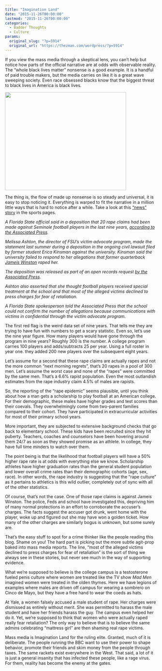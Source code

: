```yaml
---
title: "Imagination Land"
date: "2015-11-26T00:00:00"
lastmod: "2015-11-26T00:00:00"
categories:
  - Badder Thoughts
  - Culture
params:
  original_slug: "?p=5914"
  original_url: "https://thezman.com/wordpress/?p=5914"
---
```


If you view the mass media through a skeptical lens, you can’t help but
notice how parts of the official narrative are at odds with observable
reality. The “whole black lives matter” nonsense is a good example. It
is a handful of paid trouble makers, but the media carries on like it is
a great wave sweeping society. Even race obsessed blacks know that the
biggest threat to black lives in America is black lives.

<img
src="http://3.bp.blogspot.com/--PN5YYKB_Hs/VlKUZRrgShI/AAAAAAAADPs/f2ue_WqIkOY/s400/crime.png"
class="aligncenter" decoding="async" width="400" height="323" />

The thing is, the flow of made up nonsense is so steady and universal,
it is easy to stop noticing it. Everything is warped to fit the
narrative in a million little ways that is hard to notice after a while.
Take a look at this <a
href="http://sports.yahoo.com/blogs/ncaaf-dr-saturday/fsu-official-details-number-of-rape-allegations-against-football-players-031437352.html"
rel="noopener" target="_blank">“news” story</a> in the sports pages.

*A Florida State official said in a deposition that 20 rape claims had
been made against Seminole football players in the last nine years, <a
href="http://collegefootball.ap.org/article/fsu-official-details-favorable-treatment-players"
id="yui_3_18_1_1_1448548860450_2314" data-rapid_p="11" rel="noopener"
target="_self">according to the Associated Press</a>.*

*<span id="yui_3_18_1_1_1448548860450_2320">Melissa Ashton, the director
of FSU’s victim advocate program, made the statement last summer during
a deposition in the ongoing civil lawsuit filed by former student Erica
Kinsman against the university. Kinsman said the university failed to
respond to her allegations that former quarterback
<a href="http://sports.yahoo.com/nfl/players/28389/"
class="yom-entity-link yom-entity-sports_player"
data-rapid_p="12">Jameis Winston</a> raped her.</span>*

*<span id="yui_3_18_1_1_1448548860450_2324">The deposition was released
as part of an open records request <a
href="http://collegefootball.ap.org/article/fsu-official-details-favorable-treatment-players"
data-rapid_p="13" rel="noopener" target="_self">by the Associated
Press</a>.</span>*

*Ashton also asserted that she thought football players received special
treatment at the school and that most of the alleged victims declined to
press charges for fear of retaliation.*

*A Florida State spokesperson told the Associated Press that the school
could not confirm the number of allegations because communications with
victims in confidential through the victim advocate program.*

The first red flag is the weird data set of nine years. That tells me
they are trying to have fun with numbers to get a scary statistic. Even
so, let’s use the nine year figure. How many players would have gone
through the program in nine years? Roughly 300 is the number. A college
program carries 100 players and adds/subtracts 25 per year. Using a full
roster in year one. they added 200 new players over the subsequent eight
years.

Let’s assume for a second that these rape claims are actually rapes and
not the more common “next morning regrets”, that’s 20 rapes in a pool of
300 men. Let’s assume the worst case and none of the “rapes” were
committed by the same men. That’s a 6.6% rapist population. Even the
most outlandish estimates from the rape industry claim 4.5% of males are
rapists.

So, the reporting of the “rape epidemic” seems plausible, until you
think about how a man gets a scholarship to play football at an American
college. For their demographic, these males have higher grades and test
scores than their coevals. They overwhelmingly come from two-parent
families compared to their cohort. They have participated in
extracurricular activities for most of their primary school years.

More important, they are subjected to extensive background checks that
go back to elementary school. These kids have been recruited since they
hit puberty. Teachers, coaches and counselors have been hovering around
them 24/7 as soon as they showed promise as an athlete. In college, they
have full time minders to watch over them.

The point being is that the likelihood that football players will have a
50% higher rape rate is at odds with everything else we know.
Scholarship athletes have higher graduation rates than the general
student population and lower overall crime rates than their demographic
cohorts (age, sex, race). In other words, the rape industry is
suggesting that the “rape culture” as it pertains to athletics is this
wild outlier, completely out of sync with all of the other statistics.

Of course, that’s not the case. One of those rape claims is against
Jameis Winston. The police, Feds and school have investigated this,
depriving him of many normal protections in an effort to corroborate the
accuser’s charges. The facts suggest the accuser got drunk, went home
with the player, woke up and figured out she may have won a golden
ticket. How many of the other charges are similarly bogus is unknown,
but some surely are.

That’s the easy stuff to spot for a crime thinker like the people
reading this blog. Shame on you! The hard part is picking out the more
subtle agit-prop baked into mass media reports. The line, “most of the
alleged victims declined to press charges for fear of retaliation” is
the sort of thing we always see in these stories, but never see much in
the way of supporting evidence.

What we’re supposed to believe is the college campus is a testosterone
fueled penis culture where women are treated like the TV show *Mad Men*
imagined women were treated in the olden thymes. Here we have legions of
examples where males are driven off campus for wearing a sombrero on
Cinco de Mayo, but they have a free hand to wear the coeds as hats.

At Yale, a women falsely accused a male student of rape. Her charges
were dismissed as entirely without merit. She was permitted to harass
the male student and have her friends harass the guy. The campus even
helped her do it. Yet, we’re supposed to think that women who were
actually raped really fear retaliation? The only way to believe that is
to believe the same admins celebrating “mattress girl” are then shaming
real rape victims.

Mass media is Imagination Land for the ruling elite. Granted, much of it
is deliberate. The people running the BBC want to use their power to
shape behavior, promote their friends and skim money from the people
through taxes. The same rackets exist everywhere in the West. That said,
a lot of it is just a general insanity that has infected these people,
like a rage virus. For them, reality has become the enemy at the gates.
